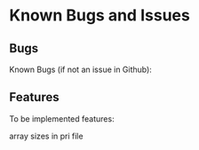 # Known Bugs and Issues

## Bugs
Known Bugs (if not an issue in Github):


## Features
To be implemented features:

array sizes in pri file

